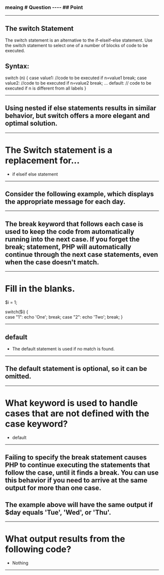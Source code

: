 ### meaing # Question ---- ## Point

---------------------------------------------------------

## The switch Statement
The switch statement is an alternative to the if-elseif-else statement.
Use the switch statement to select one of a number of blocks of code to be executed.

## Syntax:

switch (n) {
  case value1:
    //code to be executed if n=value1
    break;
  case value2:
     //code to be executed if n=value2
     break;
  ...
  default:
    // code to be executed if n is different from all labels
}

---------------------------------------------------------

## Using nested if else statements results in similar behavior, but switch offers a more elegant and optimal solution.
---------------------------------------------------------

# The Switch statement is a replacement for...
- if elseif else statement
---------------------------------------------------------
## Consider the following example, which displays the appropriate message for each day.

<?php
    $today = 'Tue';

    switch ($today) {
        case "Mon":
            echo "Today is Monday.";
            break;
        case "Tue":
            echo "Today is Tuesday.";
            break;
        case "Wed":
            echo "Today is Wednesday.";
            break;
        case "Thu":
            echo "Today is Thursday.";
            break;
        case "Fri":
             echo "Today is Friday.";
             break;
        case "Sat":
             echo "Today is Saturday.";
             break;
        case "Sun":
             echo "Today is Sunday.";
             break;
        default:
             echo "Invalid day.";
    }
?>

---------------------------------------------------------
## The break keyword that follows each case is used to keep the code from automatically running into the next case. If you forget the break; statement, PHP will automatically continue through the next case statements, even when the case doesn't match.

---------------------------------------------------------

# Fill in the blanks.
$i = 1;

switch($i) {  
case "1":
    echo 'One';
    break;
case "2":
    echo 'Two';
    break;
}

---------------------------------------------------------

## default
- The default statement is used if no match is found.

<?php
    $x=5;
    switch ($x) {
        case 1:
            echo "One";
            break;
        case 2:
            echo "Two";
            break;
        default:
            echo "No match";
    }
?>

---------------------------------------------------------

## The default statement is optional, so it can be omitted.
---------------------------------------------------------

# What keyword is used to handle cases that are not defined with the case keyword?
- default
---------------------------------------------------------
## Failing to specify the break statement causes PHP to continue executing the statements that follow the case, until it finds a break. You can use this behavior if you need to arrive at the same output for more than one case.

<?php
    $day = 'Wed';

    switch ($day) {
        case 'Mon':
            echo 'First day of the week';
            break;
        case 'Tue':
        case 'Wed':
        case 'Thu':
            echo 'Working day';
            break;
        case 'Fri':
            echo 'Friday!';
            break;
        default:
            echo 'Weekend!';
    }
?>

## The example above will have the same output if $day equals 'Tue', 'Wed', or 'Thu'.
---------------------------------------------------------
# What output results from the following code?
<? php
$mo = "December";
switch ($mo) {
case "July":
    echo "Summer";
break;
case "January":
case "February":
    echo "Winter";
}
?>

- Nothing
---------------------------------------------------------





